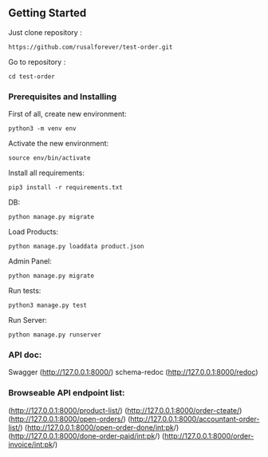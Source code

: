 ## Getting Started

Just clone repository : 
```
https://github.com/rusalforever/test-order.git
```
Go to repository : 
```
cd test-order
```
### Prerequisites and Installing

First of all,  create new environment:
```
python3 -m venv env
```
Activate the new environment:
```
source env/bin/activate
```
Install all requirements: 
```
pip3 install -r requirements.txt
```                                 
DB: 
```
python manage.py migrate
```                                 
Load Products: 
```
python manage.py loaddata product.json
```                                 
Admin Panel: 
```
python manage.py migrate
```                                 
Run tests: 
```
python3 manage.py test
```                                 
Run Server: 
```
python manage.py runserver
```                                 
### API doc:
Swagger (http://127.0.0.1:8000/)
schema-redoc (http://127.0.0.1:8000/redoc)

### Browseable API endpoint list:
(http://127.0.0.1:8000/product-list/)
(http://127.0.0.1:8000/order-cteate/)
(http://127.0.0.1:8000/open-orders/)
(http://127.0.0.1:8000/accountant-order-list/)
(http://127.0.0.1:8000/open-order-done/<int:pk>/)
(http://127.0.0.1:8000/done-order-paid/<int:pk>/)
(http://127.0.0.1:8000/order-invoice/<int:pk>/)
